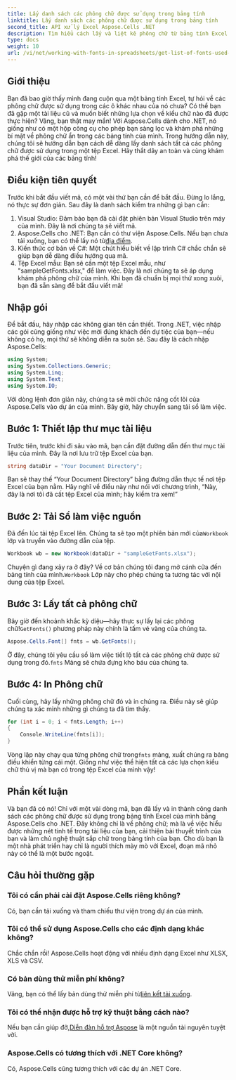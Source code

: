 ```yaml
---
title: Lấy danh sách các phông chữ được sử dụng trong bảng tính
linktitle: Lấy danh sách các phông chữ được sử dụng trong bảng tính
second_title: API xử lý Excel Aspose.Cells .NET
description: Tìm hiểu cách lấy và liệt kê phông chữ từ bảng tính Excel bằng Aspose.Cells cho .NET với hướng dẫn dễ làm theo này.
type: docs
weight: 10
url: /vi/net/working-with-fonts-in-spreadsheets/get-list-of-fonts-used-in-spreadsheet/
---
```

## Giới thiệu
Bạn đã bao giờ thấy mình đang cuộn qua một bảng tính Excel, tự hỏi về các phông chữ được sử dụng trong các ô khác nhau của nó chưa? Có thể bạn đã gặp một tài liệu cũ và muốn biết những lựa chọn về kiểu chữ nào đã được thực hiện? Vâng, bạn thật may mắn! Với Aspose.Cells dành cho .NET, nó giống như có một hộp công cụ cho phép bạn sàng lọc và khám phá những bí mật về phông chữ ẩn trong các bảng tính của mình. Trong hướng dẫn này, chúng tôi sẽ hướng dẫn bạn cách dễ dàng lấy danh sách tất cả các phông chữ được sử dụng trong một tệp Excel. Hãy thắt dây an toàn và cùng khám phá thế giới của các bảng tính!
## Điều kiện tiên quyết
Trước khi bắt đầu viết mã, có một vài thứ bạn cần để bắt đầu. Đừng lo lắng, nó thực sự đơn giản. Sau đây là danh sách kiểm tra những gì bạn cần:
1. Visual Studio: Đảm bảo bạn đã cài đặt phiên bản Visual Studio trên máy của mình. Đây là nơi chúng ta sẽ viết mã.
2. Aspose.Cells cho .NET: Bạn cần có thư viện Aspose.Cells. Nếu bạn chưa tải xuống, bạn có thể lấy nó từ[địa điểm](https://releases.aspose.com/cells/net/).
3. Kiến thức cơ bản về C#: Một chút hiểu biết về lập trình C# chắc chắn sẽ giúp bạn dễ dàng điều hướng qua mã.
4. Tệp Excel mẫu: Bạn sẽ cần một tệp Excel mẫu, như "sampleGetFonts.xlsx," để làm việc. Đây là nơi chúng ta sẽ áp dụng khám phá phông chữ của mình.
Khi bạn đã chuẩn bị mọi thứ xong xuôi, bạn đã sẵn sàng để bắt đầu viết mã!
## Nhập gói
Để bắt đầu, hãy nhập các không gian tên cần thiết. Trong .NET, việc nhập các gói cũng giống như việc mời đúng khách đến dự tiệc của bạn—nếu không có họ, mọi thứ sẽ không diễn ra suôn sẻ.
Sau đây là cách nhập Aspose.Cells:
```csharp
using System;
using System.Collections.Generic;
using System.Linq;
using System.Text;
using System.IO;
```
Với dòng lệnh đơn giản này, chúng ta sẽ mời chức năng cốt lõi của Aspose.Cells vào dự án của mình. Bây giờ, hãy chuyển sang tải sổ làm việc.
## Bước 1: Thiết lập thư mục tài liệu
Trước tiên, trước khi đi sâu vào mã, bạn cần đặt đường dẫn đến thư mục tài liệu của mình. Đây là nơi lưu trữ tệp Excel của bạn. 
```csharp
string dataDir = "Your Document Directory";
```
Bạn sẽ thay thế “Your Document Directory” bằng đường dẫn thực tế nơi tệp Excel của bạn nằm. Hãy nghĩ về điều này như nói với chương trình, “Này, đây là nơi tôi đã cất tệp Excel của mình; hãy kiểm tra xem!”
## Bước 2: Tải Sổ làm việc nguồn
 Đã đến lúc tải tệp Excel lên. Chúng ta sẽ tạo một phiên bản mới của`Workbook` lớp và truyền vào đường dẫn của tệp. 
```csharp
Workbook wb = new Workbook(dataDir + "sampleGetFonts.xlsx");
```
 Chuyện gì đang xảy ra ở đây? Về cơ bản chúng tôi đang mở cánh cửa đến bảng tính của mình.`Workbook` Lớp này cho phép chúng ta tương tác với nội dung của tệp Excel. 
## Bước 3: Lấy tất cả phông chữ
 Bây giờ đến khoảnh khắc kỳ diệu—hãy thực sự lấy lại các phông chữ!`GetFonts()` phương pháp này chính là tấm vé vàng của chúng ta.
```csharp
Aspose.Cells.Font[] fnts = wb.GetFonts();
```
 Ở đây, chúng tôi yêu cầu sổ làm việc tiết lộ tất cả các phông chữ được sử dụng trong đó.`fnts` Mảng sẽ chứa đựng kho báu của chúng ta.
## Bước 4: In Phông chữ
Cuối cùng, hãy lấy những phông chữ đó và in chúng ra. Điều này sẽ giúp chúng ta xác minh những gì chúng ta đã tìm thấy.
```csharp
for (int i = 0; i < fnts.Length; i++)
{
	Console.WriteLine(fnts[i]);
}
```
 Vòng lặp này chạy qua từng phông chữ trong`fnts` mảng, xuất chúng ra bảng điều khiển từng cái một. Giống như việc thể hiện tất cả các lựa chọn kiểu chữ thú vị mà bạn có trong tệp Excel của mình vậy!
## Phần kết luận
Và bạn đã có nó! Chỉ với một vài dòng mã, bạn đã lấy và in thành công danh sách các phông chữ được sử dụng trong bảng tính Excel của mình bằng Aspose.Cells cho .NET. Đây không chỉ là về phông chữ; mà là về việc hiểu được những nét tinh tế trong tài liệu của bạn, cải thiện bài thuyết trình của bạn và làm chủ nghệ thuật sắp chữ trong bảng tính của bạn. Cho dù bạn là một nhà phát triển hay chỉ là người thích mày mò với Excel, đoạn mã nhỏ này có thể là một bước ngoặt. 
## Câu hỏi thường gặp
### Tôi có cần phải cài đặt Aspose.Cells riêng không?
Có, bạn cần tải xuống và tham chiếu thư viện trong dự án của mình. 
### Tôi có thể sử dụng Aspose.Cells cho các định dạng khác không?
Chắc chắn rồi! Aspose.Cells hoạt động với nhiều định dạng Excel như XLSX, XLS và CSV.
### Có bản dùng thử miễn phí không?
 Vâng, bạn có thể lấy bản dùng thử miễn phí từ[liên kết tải xuống](https://releases.aspose.com/).
### Tôi có thể nhận được hỗ trợ kỹ thuật bằng cách nào?
 Nếu bạn cần giúp đỡ,[Diễn đàn hỗ trợ Aspose](https://forum.aspose.com/c/cells/9) là một nguồn tài nguyên tuyệt vời.
### Aspose.Cells có tương thích với .NET Core không?
Có, Aspose.Cells cũng tương thích với các dự án .NET Core.
